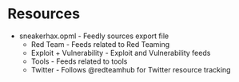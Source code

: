 # Resources

* sneakerhax.opml - Feedly sources export file
  * Red Team - Feeds related to Red Teaming
  * Exploit + Vulnerability - Exploit and Vulnerability feeds
  * Tools - Feeds related to tools
  * Twitter - Follows @redteamhub for Twitter resource tracking

